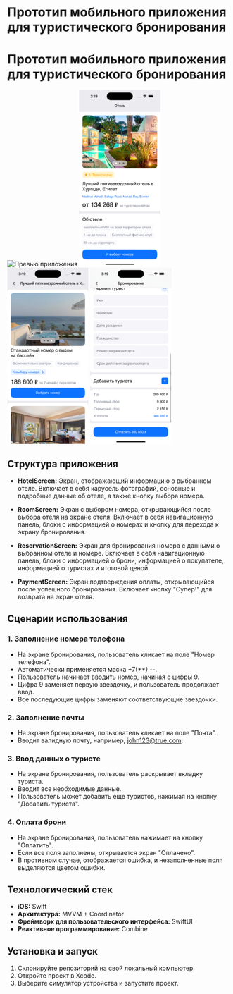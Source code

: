 # Прототип мобильного приложения для туристического бронирования
# Прототип мобильного приложения для туристического бронирования

<img src="https://github.com/yuriycraft/Hotel/blob/main/Simulator%20Screen%20Recording%20-%20iPhone%2015%20Pro%20-%202024-01-30%20at%2015.36.15.gif" alt="Превью приложения" height="400" /> <img src="https://github.com/yuriycraft/Hotel/blob/main/Simulator%20Screenshot%20-%20iPhone%2015%20Pro%20-%202024-01-30%20at%2015.19.33.png" alt="Превью приложения" height="400" /> <img src="https://github.com/yuriycraft/Hotel/blob/main/Simulator%20Screenshot%20-%20iPhone%2015%20Pro%20-%202024-01-30%20at%2015.19.41.png" alt="Превью приложения" height="400" /> <img src="https://github.com/yuriycraft/Hotel/blob/main/Simulator%20Screenshot%20-%20iPhone%2015%20Pro%20-%202024-01-30%20at%2015.19.51.png" alt="Превью приложения" height="400" />

## Структура приложения

- **HotelScreen:** Экран, отображающий информацию о выбранном отеле. Включает в себя карусель фотографий, основные и подробные данные об отеле, а также кнопку выбора номера.

- **RoomScreen:** Экран с выбором номера, открывающийся после выбора отеля на экране отеля. Включает в себя навигационную панель, блоки с информацией о номерах и кнопку для перехода к экрану бронирования.

- **ReservationScreen:** Экран для бронирования номера с данными о выбранном отеле и номере. Включает в себя навигационную панель, блоки с информацией о брони, информацией о покупателе, информацией о туристах и итоговой ценой.

- **PaymentScreen:** Экран подтверждения оплаты, открывающийся после успешного бронирования. Включает кнопку "Супер!" для возврата на экран отеля.

## Сценарии использования

### 1. Заполнение номера телефона

- На экране бронирования, пользователь кликает на поле "Номер телефона".
- Автоматически применяется маска +7(***) ***-**-**.
- Пользователь начинает вводить номер, начиная с цифры 9.
- Цифра 9 заменяет первую звездочку, и пользователь продолжает ввод.
- Все последующие цифры заменяют соответствующие звездочки.

### 2. Заполнение почты

- На экране бронирования, пользователь кликает на поле "Почта".
- Вводит валидную почту, например, john123@true.com.

### 3. Ввод данных о туристе

- На экране бронирования, пользователь раскрывает вкладку туриста.
- Вводит все необходимые данные.
- Пользователь может добавить еще туристов, нажимая на кнопку "Добавить туриста".

### 4. Оплата брони

- На экране бронирования, пользователь нажимает на кнопку "Оплатить".
- Если все поля заполнены, открывается экран "Оплачено".
- В противном случае, отображается ошибка, и незаполненные поля выделяются цветом ошибки.

## Технологический стек

- **iOS:** Swift
- **Архитектура:** MVVM + Coordinator
- **Фреймворк для пользовательского интерфейса:** SwiftUI
- **Реактивное программирование:** Combine

## Установка и запуск

1. Склонируйте репозиторий на свой локальный компьютер.
2. Откройте проект в Xcode.
3. Выберите симулятор устройства и запустите проект.

